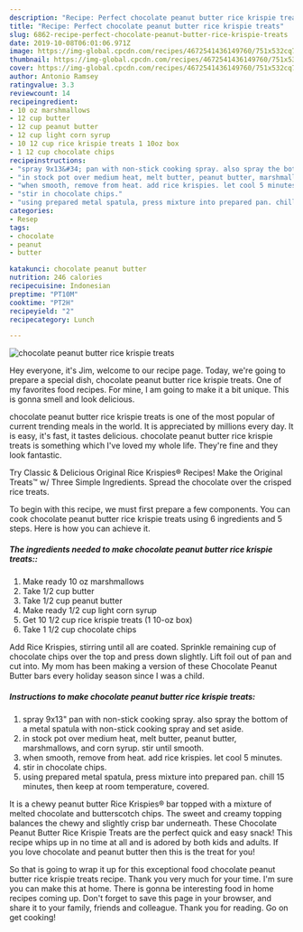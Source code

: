 ```yaml
---
description: "Recipe: Perfect chocolate peanut butter rice krispie treats"
title: "Recipe: Perfect chocolate peanut butter rice krispie treats"
slug: 6862-recipe-perfect-chocolate-peanut-butter-rice-krispie-treats
date: 2019-10-08T06:01:06.971Z
image: https://img-global.cpcdn.com/recipes/4672541436149760/751x532cq70/chocolate-peanut-butter-rice-krispie-treats-recipe-main-photo.jpg
thumbnail: https://img-global.cpcdn.com/recipes/4672541436149760/751x532cq70/chocolate-peanut-butter-rice-krispie-treats-recipe-main-photo.jpg
cover: https://img-global.cpcdn.com/recipes/4672541436149760/751x532cq70/chocolate-peanut-butter-rice-krispie-treats-recipe-main-photo.jpg
author: Antonio Ramsey
ratingvalue: 3.3
reviewcount: 14
recipeingredient:
- 10 oz marshmallows
- 12 cup butter
- 12 cup peanut butter
- 12 cup light corn syrup
- 10 12 cup rice krispie treats 1 10oz box
- 1 12 cup chocolate chips
recipeinstructions:
- "spray 9x13&#34; pan with non-stick cooking spray. also spray the bottom of a metal spatula with non-stick cooking spray and set aside."
- "in stock pot over medium heat, melt butter, peanut butter, marshmallows, and corn syrup. stir until smooth."
- "when smooth, remove from heat. add rice krispies. let cool 5 minutes."
- "stir in chocolate chips."
- "using prepared metal spatula, press mixture into prepared pan. chill 15 minutes, then keep at room temperature, covered."
categories:
- Resep
tags:
- chocolate
- peanut
- butter

katakunci: chocolate peanut butter
nutrition: 246 calories
recipecuisine: Indonesian
preptime: "PT10M"
cooktime: "PT2H"
recipeyield: "2"
recipecategory: Lunch

---
```



![chocolate peanut butter rice krispie treats](https://img-global.cpcdn.com/recipes/4672541436149760/751x532cq70/chocolate-peanut-butter-rice-krispie-treats-recipe-main-photo.jpg)

Hey everyone, it's Jim, welcome to our recipe page. Today, we're going to prepare a special dish, chocolate peanut butter rice krispie treats. One of my favorites food recipes. For mine, I am going to make it a bit unique. This is gonna smell and look delicious.

chocolate peanut butter rice krispie treats is one of the most popular of current trending meals in the world. It is appreciated by millions every day. It is easy, it's fast, it tastes delicious. chocolate peanut butter rice krispie treats is something which I've loved my whole life. They're fine and they look fantastic.

Try Classic &amp; Delicious Original Rice Krispies® Recipes! Make the Original Treats™ w/ Three Simple Ingredients. Spread the chocolate over the crisped rice treats.


To begin with this recipe, we must first prepare a few components. You can cook chocolate peanut butter rice krispie treats using 6 ingredients and 5 steps. Here is how you can achieve it.

##### The ingredients needed to make chocolate peanut butter rice krispie treats::

1. Make ready 10 oz marshmallows
1. Take 1/2 cup butter
1. Take 1/2 cup peanut butter
1. Make ready 1/2 cup light corn syrup
1. Get 10 1/2 cup rice krispie treats (1 10-oz box)
1. Take 1 1/2 cup chocolate chips


Add Rice Krispies, stirring until all are coated. Sprinkle remaining cup of chocolate chips over the top and press down slightly. Lift foil out of pan and cut into. My mom has been making a version of these Chocolate Peanut Butter bars every holiday season since I was a child. 

##### Instructions to make chocolate peanut butter rice krispie treats:

1. spray 9x13&#34; pan with non-stick cooking spray. also spray the bottom of a metal spatula with non-stick cooking spray and set aside.
1. in stock pot over medium heat, melt butter, peanut butter, marshmallows, and corn syrup. stir until smooth.
1. when smooth, remove from heat. add rice krispies. let cool 5 minutes.
1. stir in chocolate chips.
1. using prepared metal spatula, press mixture into prepared pan. chill 15 minutes, then keep at room temperature, covered.


It is a chewy peanut butter Rice Krispies® bar topped with a mixture of melted chocolate and butterscotch chips. The sweet and creamy topping balances the chewy and slightly crisp bar underneath. These Chocolate Peanut Butter Rice Krispie Treats are the perfect quick and easy snack! This recipe whips up in no time at all and is adored by both kids and adults. If you love chocolate and peanut butter then this is the treat for you! 

So that is going to wrap it up for this exceptional food chocolate peanut butter rice krispie treats recipe. Thank you very much for your time. I'm sure you can make this at home. There is gonna be interesting food in home recipes coming up. Don't forget to save this page in your browser, and share it to your family, friends and colleague. Thank you for reading. Go on get cooking!
